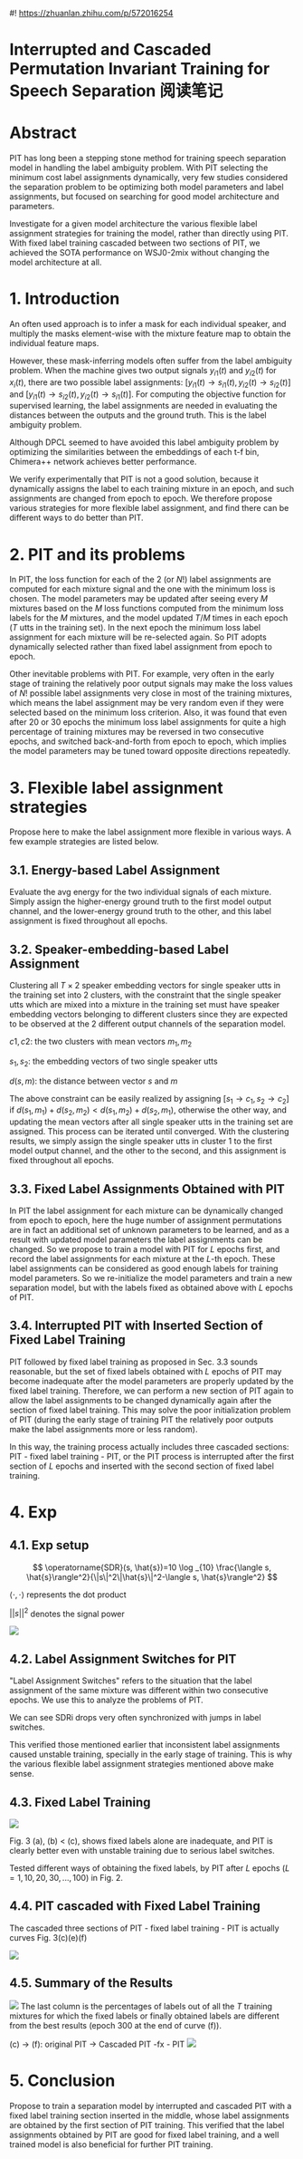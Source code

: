 #! https://zhuanlan.zhihu.com/p/572016254
# Interrupted and Cascaded Permutation Invariant Training for Speech Separation 阅读笔记

# Abstract
PIT has long been a stepping stone method for training speech separation model in handling the label ambiguity problem. With PIT selecting the minimum cost label assignments dynamically, very few studies considered the separation problem to be optimizing both model parameters and label assignments, but focused on searching for good model architecture and parameters. 

Investigate for a given model architecture the various flexible label assignment strategies for training the model, rather than directly using PIT. With fixed label training cascaded between two sections of PIT, we achieved the SOTA performance on WSJ0-2mix without changing the model architecture at all.

# 1. Introduction
An often used approach is to infer a mask for each individual speaker, and multiply the masks element-wise with the mixture feature map to obtain the individual feature maps.

However, these mask-inferring models often suffer from the label ambiguity problem. When the machine gives two output signals $y_{i1}(t)$ and $y_{i2}(t)$ for $x_{i}(t)$, there are two possible label assignments: $[y_{i1}(t) \rightarrow s_{i1}(t), y_{i2}(t) \rightarrow s_{i2}(t)]$ and $[y_{i1}(t) \rightarrow s_{i2}(t), y_{i2}(t) \rightarrow s_{i1}(t)]$. For computing the objective function for supervised learning, the label assignments are needed in evaluating the distances between the outputs and the ground truth. This is the label ambiguity problem.

Although DPCL seemed to have avoided this label ambiguity problem by optimizing the similarities between the embeddings of each t-f bin, Chimera++ network achieves better performance.

We verify experimentally that PIT is not a good solution, because it dynamically assigns the label to each training mixture in an epoch, and such assignments are changed from epoch to epoch. We therefore propose various strategies for more flexible label assignment, and find there can be different ways to do better than PIT.

# 2. PIT and its problems
In PIT, the loss function for each of the 2 (or $N!$) label assignments are computed for each mixture signal and the one with the minimum loss is chosen. The model parameters may be updated after seeing every $M$ mixtures based on the $M$ loss functions computed from the minimum loss labels for the $M$ mixtures, and the model updated $T/M$ times in each epoch ($T$ utts in the training set). In the next epoch the minimum loss label assignment for each mixture will be re-selected again. So PIT adopts dynamically selected rather than fixed label assignment from epoch to epoch.

Other inevitable problems with PIT. For example, very often in the early stage of training the relatively poor output signals may make the loss values of $N!$ possible label assignments very close in most of the training mixtures, which means the label assignment may be very random even if they were selected based on the minimum loss criterion. Also, it was found that even after 20 or 30 epochs the minimum loss label assignments for quite a high percentage of training mixtures may be reversed in two consecutive epochs, and switched back-and-forth from epoch to epoch, which implies the model parameters may be tuned toward opposite directions repeatedly.

# 3. Flexible label assignment strategies
Propose here to make the label assignment more flexible in various ways. A few example strategies are listed below.

## 3.1. Energy-based Label Assignment
Evaluate the avg energy for the two individual signals of each mixture. Simply assign the higher-energy ground truth to the first model output channel, and the lower-energy ground truth to the other, and this label assignment is fixed throughout all epochs.

## 3.2. Speaker-embedding-based Label Assignment
Clustering all $T\times 2$ speaker embedding vectors for single speaker utts in the training set into 2 clusters, with the constraint that the single speaker utts which are mixed into a mixture in the training set must have speaker embedding vectors belonging to different clusters since they are expected to be observed at the 2 different output channels of the separation model.

$c1, c2$: the two clusters with mean vectors $m_1, m_2$

$s_1, s_2$: the embedding vectors of two single speaker utts

$d(s, m)$: the distance between vector $s$ and $m$

The above constraint can be easily realized by assigning $[s_1 \rightarrow c_1, s_2 \rightarrow c_2]$ if $d(s_1, m_1) + d(s_2, m_2) < d(s_1, m_2) + d(s_2, m_1)$, otherwise the other way, and updating the mean vectors after all single speaker utts in the training set are assigned. This process can be iterated until converged. With the clustering results, we simply assign the single speaker utts in cluster 1 to the first model output channel, and the other to the second, and this assignment is fixed throughout all epochs.

## 3.3. Fixed Label Assignments Obtained with PIT
In PIT the label assignment for each mixture can be dynamically changed from epoch to epoch, here the huge number of assignment permutations are in fact an additional set of unknown parameters to be learned, and as a result with updated model parameters the label assignments can be changed. So we propose to train a model with PIT for $L$ epochs first, and record the label assignments for each mixture at the $L$-th epoch. These label assignments can be considered as good enough labels for training model parameters. So we re-initialize the model parameters and train a new separation model, but with the labels fixed as obtained above with $L$ epochs of PIT.

## 3.4. Interrupted PIT with Inserted Section of Fixed Label Training
PIT followed by fixed label training as proposed in Sec. 3.3 sounds reasonable, but the set of fixed labels obtained with $L$ epochs of PIT may become inadequate after the model parameters are properly updated by the fixed label training. Therefore, we can perform a new section of PIT again to allow the label assignments to be changed dynamically again after the section of fixed label training. This may solve the poor initialization problem of PIT (during the early stage of training PIT the relatively poor outputs make the label assignments more or less random).

In this way, the training process actually includes three cascaded sections: PIT - fixed label training - PIT, or the PIT process is interrupted after the first section of $L$ epochs and inserted with the second section of fixed label training.

# 4. Exp
## 4.1. Exp setup
$$
\operatorname{SDR}(s, \hat{s})=10 \log _{10} \frac{\langle s, \hat{s}\rangle^2}{\|s\|^2\|\hat{s}\|^2-\langle s, \hat{s}\rangle^2}
$$

$\langle\cdot,\cdot\rangle$ represents the dot product

$||s||^2$ denotes the signal power

![](https://raw.githubusercontent.com/FYJNEVERFOLLOWS/Picture-Bed/main/202210/20221004224550.png)

## 4.2. Label Assignment Switches for PIT
"Label Assignment Switches" refers to the situation that the label assignment of the same mixture was different within two consecutive epochs. We use this to analyze the problems of PIT.

We can see SDRi drops very often synchronized with jumps in label switches.

This verified those mentioned earlier that inconsistent label assignments caused unstable training, specially in the early stage of training. This is why the various flexible label assignment strategies mentioned above make sense.

## 4.3. Fixed Label Training

![](https://raw.githubusercontent.com/FYJNEVERFOLLOWS/Picture-Bed/main/202210/20221005091438.png)

Fig. 3 (a), (b) < (c), shows fixed labels alone are inadequate, and PIT is clearly better even with unstable training due to serious label switches.

Tested different ways of obtaining the fixed labels, by PIT after $L$ epochs ($L=1,10,20,30,...,100$) in Fig. 2.

## 4.4. PIT cascaded with Fixed Label Training
The cascaded three sections of PIT - fixed label training - PIT is actually curves Fig. 3(c)(e)(f)

![](https://raw.githubusercontent.com/FYJNEVERFOLLOWS/Picture-Bed/main/202210/20221005094633.png)


## 4.5. Summary of the Results
![](https://raw.githubusercontent.com/FYJNEVERFOLLOWS/Picture-Bed/main/202210/20221005095337.png)
The last column is the percentages of labels out of all the $T$ training mixtures for which the fixed labels or finally obtained labels are different from the best results (epoch 300 at the end of curve (f)).

(c) -> (f): original PIT -> Cascaded PIT -fx - PIT
![](https://raw.githubusercontent.com/FYJNEVERFOLLOWS/Picture-Bed/main/202210/20221005095312.png)


# 5. Conclusion
Propose to train a separation model by interrupted and cascaded PIT with a fixed label training section inserted in the middle, whose label assignments are obtained by the first section of PIT training. This verified that the label assignments obtained by PIT are good for fixed label training, and a well trained model is also beneficial for further PIT training.